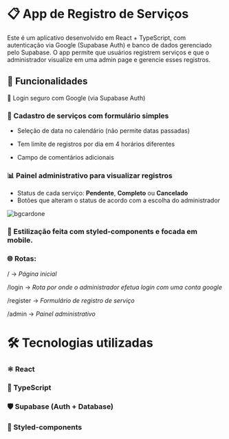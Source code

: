 # 📋 App de Registro de Serviços

Este é um aplicativo desenvolvido em React + TypeScript, com autenticação via Google (Supabase Auth) e banco de dados gerenciado pelo Supabase.
O app permite que usuários registrem serviços e que o administrador visualize em uma admin page e gerencie esses registros.


## 🚀 Funcionalidades

🔑 Login seguro com Google (via Supabase Auth)

### 📝 Cadastro de serviços com formulário simples

- Seleção de data no calendário (não permite datas passadas)

- Tem limite de registros por dia em 4 horários diferentes

- Campo de comentários adicionais

### 📊 Painel administrativo para visualizar registros

- Status de cada serviço: **Pendente**, **Completo** ou **Cancelado**
- Botões que alteram o status de acordo com a escolha do administrador
  
![bgcardone](https://github.com/user-attachments/assets/1f6d9100-44fc-41e5-adf9-8eb6969530fd)

### 🎨 Estilização feita com styled-components e focada em mobile.

### 🌐 Rotas:

/ → *Página inicial*

/login → *Rota por onde o administrador efetua login com uma conta google*

/register → *Formulário de registro de serviço*

/admin → *Painel administrativo* 


# 🛠️ Tecnologias utilizadas

### ⚛️ React

### 🔷 TypeScript

### 🛡️ Supabase (Auth + Database)

### 💅 Styled-components

